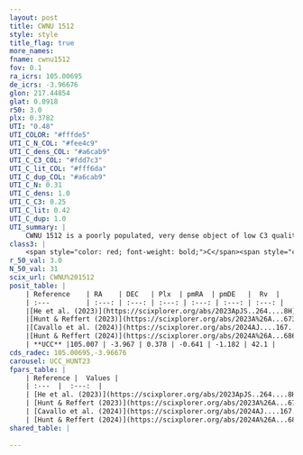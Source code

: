 ```yaml
---
layout: post
title: CWNU 1512
style: style
title_flag: true
more_names: 
fname: cwnu1512
fov: 0.1
ra_icrs: 105.00695
de_icrs: -3.96676
glon: 217.44854
glat: 0.0918
r50: 3.0
plx: 0.3782
UTI: "0.48"
UTI_COLOR: "#fffde5"
UTI_C_N_COL: "#fee4c9"
UTI_C_dens_COL: "#a6cab9"
UTI_C_C3_COL: "#fdd7c3"
UTI_C_lit_COL: "#fff6da"
UTI_C_dup_COL: "#a6cab9"
UTI_C_N: 0.31
UTI_C_dens: 1.0
UTI_C_C3: 0.25
UTI_C_lit: 0.42
UTI_C_dup: 1.0
UTI_summary: |
    CWNU 1512 is a poorly populated, very dense object of low C3 quality. It was recently reported in the literature.
class3: |
    <span style="color: red; font-weight: bold;">C</span><span style="color: red; font-weight: bold;">C</span>
r_50_val: 3.0
N_50_val: 31
scix_url: CWNU%201512
posit_table: |
    | Reference    | RA    | DEC   | Plx  | pmRA  | pmDE   |  Rv  |
    | :---         | :---: | :---: | :---: | :---: | :---: | :---: |
    |[He et al. (2023)](https://scixplorer.org/abs/2023ApJS..264....8H) | 104.988 | -3.987 | 0.386 | -0.636 | -1.15 | -- |
    |[Hunt & Reffert (2023)](https://scixplorer.org/abs/2023A%26A...673A.114H) | 105.012 | -3.972 | 0.376 | -0.636 | -1.188 | 42.117 |
    |[Cavallo et al. (2024)](https://scixplorer.org/abs/2024AJ....167...12C) | 105.005 | -3.973 | 0.374 | -- | -- | -- |
    |[Hunt & Reffert (2024)](https://scixplorer.org/abs/2024A%26A...686A..42H) | 105.012 | -3.972 | 0.376 | -0.636 | -1.188 | 42.117 |
    | **UCC** |105.007 | -3.967 | 0.378 | -0.641 | -1.182 | 42.1 | 
cds_radec: 105.00695,-3.96676
carousel: UCC_HUNT23
fpars_table: |
    | Reference |  Values |
    | :---  |  :---:  |
    | [He et al. (2023)](https://scixplorer.org/abs/2023ApJS..264....8H) | `A0=0.05, m-M=12.3, logAge=6.15` |
    | [Hunt & Reffert (2023)](https://scixplorer.org/abs/2023A%26A...673A.114H) | `AV50=1.952, diffAV50=1.679, MOD50=11.965, logAge50=8.401` |
    | [Cavallo et al. (2024)](https://scixplorer.org/abs/2024AJ....167...12C) | `AV50=1.87, dMod50=11.71, logAge50=8.37, [Fe/H]50=0.3` |
    | [Hunt & Reffert (2024)](https://scixplorer.org/abs/2024A%26A...686A..42H) | `MassJ=279.127` |
shared_table: |
    
---
```

